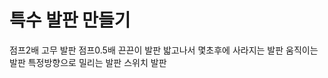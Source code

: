 특수 발판 만들기  
=======================
점프2배 고무 발판 점프0.5배 끈끈이 발판 밟고나서 몇초후에 사라지는 발판 움직이는 발판 특정방향으로 밀리는 발판 스위치 발판

    
